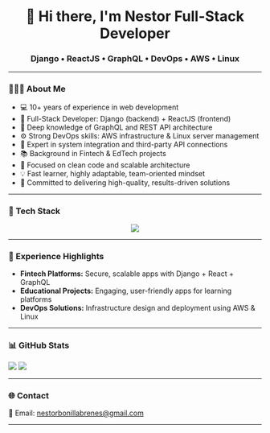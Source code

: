 <h1 align="center">👋 Hi there, I'm Nestor Full-Stack Developer</h1>
<h3 align="center">Django • ReactJS • GraphQL • DevOps • AWS • Linux</h3>

---

### 🧔🏻‍♂️ About Me

- 💻 10+ years of experience in web development
- 🔐 Full-Stack Developer: Django (backend) + ReactJS (frontend)
- 🔗 Deep knowledge of GraphQL and REST API architecture
- ⚙️ Strong DevOps skills: AWS infrastructure & Linux server management
- 🧩 Expert in system integration and third-party API connections
- 📚 Background in Fintech & EdTech projects
- 📐 Focused on clean code and scalable architecture
- 💡 Fast learner, highly adaptable, team-oriented mindset
- 🎯 Committed to delivering high-quality, results-driven solutions

---

### 🚀 Tech Stack

<p align="center">
  <img src="https://skillicons.dev/icons?i=django,react,python,js,astro,graphql,apollo,docker,materialui,postgres,linux,nginx,aws,git" />
</p>

---

### 💼 Experience Highlights

- **Fintech Platforms:** Secure, scalable apps with Django + React + GraphQL
- **Educational Projects:** Engaging, user-friendly apps for learning platforms
- **DevOps Solutions:** Infrastructure design and deployment using AWS & Linux

---

### 📊 GitHub Stats

  <!-- <img src="https://github-readme-stats.vercel.app/api?username=bonillab&show_icons=true&theme=radical&hide_border=false" /> -->
  <img src="https://github-readme-stats.vercel.app/api/top-langs/?username=bonillab&layout=compact&theme=radical&hide_border=false" />
  <img src="https://github-readme-streak-stats.herokuapp.com/?user=bonillab&theme=radical&hide_border=false" />

---

### 🌐 Contact

📧 Email: nestorbonillabrenes@gmail.com

---
